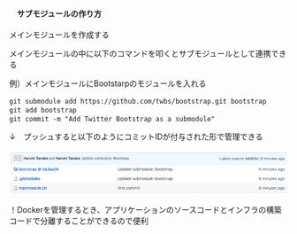 #### 　サブモジュールの作り方

メインモジュールを作成する

メインモジュールの中に以下のコマンドを叩くとサブモジュールとして連携できる

例）メインモジュールにBootstarpのモジュールを入れる

```shell
git submodule add https://github.com/twbs/bootstrap.git bootstrap
git add bootstrap
git commit -m "Add Twitter Bootstrap as a submodule"
```

↓　プッシュすると以下のようにコミットIDが付与された形で管理できる

![image-20190928092555748](./image-20190928092555748.png)

！Dockerを管理するとき、アプリケーションのソースコードとインフラの構築コードで分離することができるので便利
